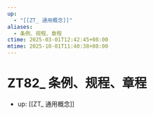 ```yaml
---
up:
  - "[[ZT_ 通用概念]]"
aliases:
  - 条例、规程、章程
ctime: 2025-03-01T12:42:45+08:00
mtime: 2025-10-01T11:40:38+08:00
---
```


# ZT82_ 条例、规程、章程

- up: [[ZT_ 通用概念]]
